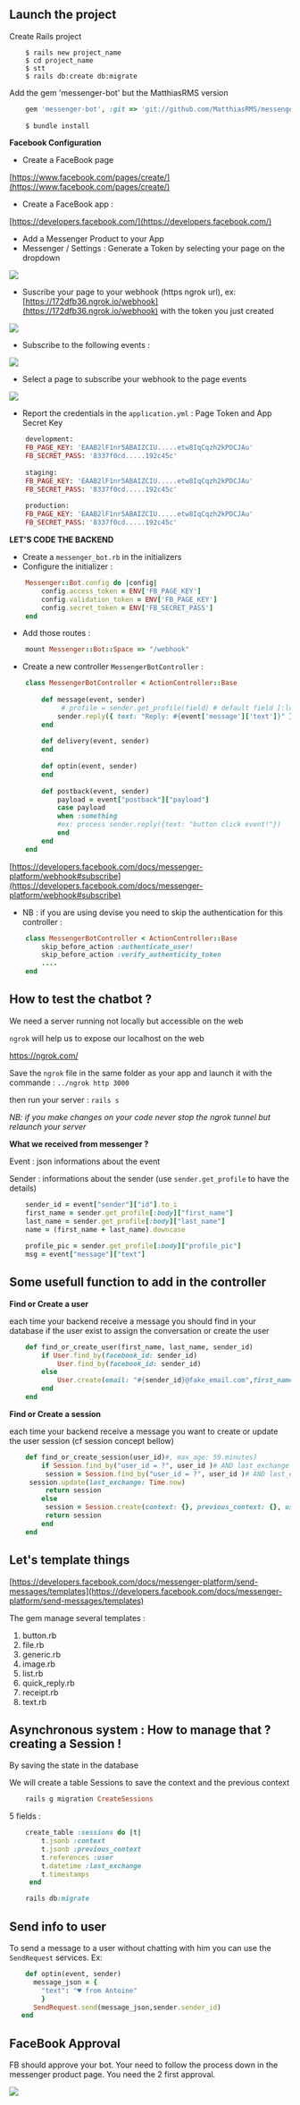 ## **Launch the project**

Create Rails project
```shell
    $ rails new project_name
    $ cd project_name
    $ stt
    $ rails db:create db:migrate
```
Add the gem 'messenger-bot' but the MatthiasRMS version
```ruby
    gem 'messenger-bot', :git => 'git://github.com/MatthiasRMS/messenger-bot-rails'
    
    $ bundle install
```
 **Facebook Configuration** 

- Create a FaceBook page

 [https://www.facebook.com/pages/create/](https://www.facebook.com/pages/create/) 

- Create a FaceBook app :

 [https://developers.facebook.com/](https://developers.facebook.com/) 

- Add a Messenger Product to your App
- Messenger / Settings : Generate a Token by selecting your page on the dropdown

![](https://static.notion-static.com/4d0b0b7683d14853aa6f3aaae5a1037b/Screen_Shot_2017-11-18_at_02.35.11.png)

- Suscribe your page to your webhook (https ngrok url), ex: [https://172dfb36.ngrok.io/webhook](https://172dfb36.ngrok.io/webhook) with the token you just created

![](https://static.notion-static.com/7f8eb0ef047242ee9a5e352e56f7609d/Screen_Shot_2017-11-18_at_02.57.37.png)

- Subscribe to the following events :

![](https://static.notion-static.com/b277f9d90d244f42befc347c4a056f06/Screen_Shot_2017-11-18_at_02.52.07.png)

- Select a page to subscribe your webhook to the page events

![](https://static.notion-static.com/d542941d87ce4b45b799382ff3c59fe8/Screen_Shot_2017-11-18_at_02.53.16.png)

- Report the credentials in the `application.yml` : Page Token and App Secret Key
```ruby
    development:
    FB_PAGE_KEY: 'EAAB2lF1nr5ABAIZCIU.....etw8IqCqzh2kPDCJAu'
    FB_SECRET_PASS: '8337f0cd.....192c45c'
    
    staging:
    FB_PAGE_KEY: 'EAAB2lF1nr5ABAIZCIU.....etw8IqCqzh2kPDCJAu'
    FB_SECRET_PASS: '8337f0cd.....192c45c'
    
    production:
    FB_PAGE_KEY: 'EAAB2lF1nr5ABAIZCIU.....etw8IqCqzh2kPDCJAu'
    FB_SECRET_PASS: '8337f0cd.....192c45c'
```
 
**LET'S CODE THE BACKEND** 

- Create a `messenger_bot.rb` in the initializers
- Configure the initializer :
```ruby
    Messenger::Bot.config do |config|
    	config.access_token = ENV['FB_PAGE_KEY']
    	config.validation_token = ENV['FB_PAGE_KEY']
    	config.secret_token = ENV['FB_SECRET_PASS']
    end
 ```
- Add those routes :
```ruby
    mount Messenger::Bot::Space => "/webhook"
```
- Create a new controller `MessengerBotController` :
```ruby
    class MessengerBotController < ActionController::Base
    
        def message(event, sender)
    		 # profile = sender.get_profile(field) # default field [:locale, :timezone, :gender, :first_name, :last_name, :profile_pic]
            sender.reply({ text: "Reply: #{event['message']['text']}" })
        end
    
        def delivery(event, sender)
        end
    	
    	def optin(event, sender)
        end
    
        def postback(event, sender)
            payload = event["postback"]["payload"]
            case payload
            when :something
            #ex: process sender.reply({text: "button click event!"})
            end
        end
    end
```
 [https://developers.facebook.com/docs/messenger-platform/webhook#subscribe](https://developers.facebook.com/docs/messenger-platform/webhook#subscribe) 

- NB : if you are using devise you need to skip the authentication for this controller :
```ruby
    class MessengerBotController < ActionController::Base
    	skip_before_action :authenticate_user!
    	skip_before_action :verify_authenticity_token
    	....
    end
```
## **How to test the chatbot ?**

We need a server running not locally but accessible on the web

 `ngrok` will help us to expose our localhost on the web

https://ngrok.com/

Save the `ngrok` file in the same folder as your app and launch it with the commande : `../ngrok http 3000` 

then run your server : `rails s` 

 _NB: if you make changes on your code never stop the ngrok tunnel but relaunch your server_ 

 **What we received from messenger ?** 

Event : json informations about the event 

Sender : informations about the sender (use `sender.get_profile` to have the details)
```ruby
    sender_id = event["sender"]["id"].to_i
    first_name = sender.get_profile[:body]["first_name"]
    last_name = sender.get_profile[:body]["last_name"]
    name = (first_name + last_name).downcase
    
    profile_pic = sender.get_profile[:body]["profile_pic"]
    msg = event["message"]["text"]
```
## **Some usefull function to add in the controller**

 **Find or Create a user** 

each time your backend receive a message you should find in your database if the user exist to assign the conversation or create the user
```ruby
    def find_or_create_user(first_name, last_name, sender_id)
    	if User.find_by(facebook_id: sender_id)
    		User.find_by(facebook_id: sender_id)
    	else
    		User.create(email: "#{sender_id}@fake_email.com",first_name: first_name, last_name: last_name,password: sender_id,facebook_id:              sender_id)
    	end
    end
```
 **Find or Create a session** 

each time your backend receive a message you want to create or update the user session (cf session concept bellow)
```ruby
    def find_or_create_session(user_id)#, max_age: 59.minutes)
    	if Session.find_by("user_id = ?", user_id )# AND last_exchange >= ? ", max_age.ago)
    	 session = Session.find_by("user_id = ?", user_id )# AND last_exchange >= ? ", user_id, max_age.ago)
     session.update(last_exchange: Time.now)
    	 return session
    	else
    	 session = Session.create(context: {}, previous_context: {}, user_id: user_id, last_exchange: Time.now)
    	 return session
    	end
    end
```
## Let's template things

 [https://developers.facebook.com/docs/messenger-platform/send-messages/templates](https://developers.facebook.com/docs/messenger-platform/send-messages/templates) 

The gem manage several templates :

1. button.rb
2. file.rb
3. generic.rb
4. image.rb
5. list.rb
6. quick_reply.rb
7. receipt.rb
8. text.rb

## Asynchronous system : How to manage that ? creating a Session !

By saving the state in the database

We will create a table Sessions to save the context and the previous context
```ruby
    rails g migration CreateSessions
```

5 fields :
```ruby
    create_table :sessions do |t|
    	t.jsonb :context
    	t.jsonb :previous_context
        t.references :user
        t.datetime :last_exchange
        t.timestamps
     end

    rails db:migrate
```
## Send info to user

To send a message to a user without chatting with him you can use the `SendRequest` services. Ex:
```ruby
    def optin(event, sender)
      message_json = {
        "text": "♥️ from Antoine"
        }
      SendRequest.send(message_json,sender.sender_id)
   end
```
## FaceBook Approval

FB should approve your bot. Your need to follow the process down in the messenger product page. You need the 2 first approval.

![](https://static.notion-static.com/326176abcb534760b30d2dfce29c3c75/Screen_Shot_2017-11-18_at_03.02.36.png)
